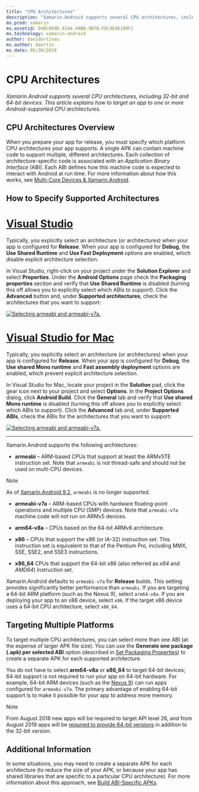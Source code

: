 ```yaml
---
title: "CPU Architectures"
description: "Xamarin.Android supports several CPU architectures, including 32-bit and 64-bit devices. This article explains how to target an app to one or more Android-supported CPU architectures."
ms.prod: xamarin
ms.assetid: D4BC889D-9164-49BB-9B7B-F6C4E4E109F1
ms.technology: xamarin-android
author: davidortinau
ms.author: daortin
ms.date: 05/30/2019
---
```


# CPU Architectures

_Xamarin.Android supports several CPU architectures, including 32-bit and 64-bit devices. This article explains how to target an app to one or more Android-supported CPU architectures._

## CPU Architectures Overview

When you prepare your app for release, you must specify which platform
CPU architectures your app supports. A single APK can contain machine
code to support multiple, different architectures. Each collection of
architecture-specific code is associated with an *Application Binary
Interface* (ABI). Each ABI defines how this machine code is expected to
interact with Android at run time.
For more information about how this works, see
[Multi-Core Devices &amp; Xamarin.Android](~/android/deploy-test/multicore-devices.md).

## How to Specify Supported Architectures

# [Visual Studio](#tab/windows)

Typically, you explicitly select an architecture (or architectures)
when your app is configured for **Release**. When your app is
configured for **Debug**, the **Use Shared Runtime** and **Use Fast
Deployment** options are enabled, which disable explicit architecture
selection.

In Visual Studio, right-click on your project under the
**Solution Explorer** and select **Properties**. Under the **Android Options** 
page check the **Packaging properties** section and verify that **Use Shared Runtime** is
disabled (turning this off allows you to explicitly select which ABIs
to support). Click the **Advanced** button and, under **Supported architectures**, check the architectures that you want to support:

[![Selecting armeabi and armeabi-v7a.](cpu-architectures-images/vs/01-abi-selections-sml.png)](cpu-architectures-images/vs/01-abi-selections.png#lightbox)

# [Visual Studio for Mac](#tab/macos)

Typically, you explicitly select an architecture (or architectures)
when your app is configured for **Release**. When your app is
configured for **Debug**, the **Use shared Mono runtime** and **Fast
assembly deployment** options are enabled, which prevent explicit
architecture selection.

In Visual Studio for Mac, locate your project in the **Solution** pad, click
the gear icon next to your project and select **Options**. In the
**Project Options** dialog, click **Android Build**. Click the
**General** tab and verify that **Use shared Mono runtime** is disabled
(turning this off allows you to explicitly select which ABIs to
support). Click the **Advanced** tab and, under **Supported ABIs**,
check the ABIs for the architectures that you want to support:

[![Selecting armeabi and armeabi-v7a.](cpu-architectures-images/xs/01-abi-selections-sml.png)](cpu-architectures-images/xs/01-abi-selections.png#lightbox)

-----

Xamarin.Android supports the following architectures:

- **armeabi** &ndash; ARM-based CPUs that support at least the ARMv5TE instruction
    set. Note that `armeabi` is not thread-safe and should not be used on multi-CPU
    devices.

> [!NOTE]
> As of [Xamarin.Android 9.2](/xamarin/android/release-notes/9/9.2#removal-of-support-for-armeabi-cpu-architecture), `armeabi` is no longer supported.

- **armeabi-v7a** &ndash; ARM-based CPUs with hardware floating-point operations
    and multiple CPU (SMP) devices. Note that `armeabi-v7a` machine code will not
    run on ARMv5 devices.

- **arm64-v8a** &ndash; CPUs based on the 64-bit ARMv8 architecture.

- **x86** &ndash; CPUs that support the x86 (or IA-32) instruction set. This
    instruction set is equivalent to that of the Pentium Pro, including MMX, SSE,
    SSE2, and SSE3 instructions.

- **x86_64** CPUs that support the 64-bit x86 (also referred as
    *x64* and *AMD64*) instruction set.

Xamarin.Android defaults to `armeabi-v7a` for **Release** builds. This
setting provides significantly better performance than `armeabi`. If
you are targeting a 64-bit ARM platform (such as the Nexus 9), select
`arm64-v8a`. If you are deploying your app to an x86 device, select
`x86`. If the target x86 device uses a 64-bit CPU architecture, select
`x86_64`.

## Targeting Multiple Platforms

To target multiple CPU architectures, you can select more than one ABI
(at the expense of larger APK file size). You can use the **Generate
one package (.apk) per selected ABI** option (described in
[Set Packaging Properties](~/android/deploy-test/release-prep/index.md#Set_Packaging_Properties))
to create a separate APK for each supported architecture.

You do not have to select **arm64-v8a** or **x86_64** to
target 64-bit devices; 64-bit support is not required to run
your app on 64-bit hardware. For example, 64-bit ARM devices (such as
the [Nexus 9](https://www.google.com/nexus/9/)) can run apps configured for
`armeabi-v7a`. The primary advantage of enabling 64-bit support is to
make it possible for your app to address more memory.

> [!NOTE]
> From August 2018 new apps will be required to target API level 26, and from August 2019 apps will be [required to provide 64-bit versions](https://android-developers.googleblog.com/2017/12/improving-app-security-and-performance.html) in addition to the 32-bit version.

## Additional Information

In some situations, you may need to create a separate APK for each
architecture (to reduce the size of your APK, or because your app has
shared libraries that are specific to a particular CPU architecture).
For more information about this approach, see
[Build ABI-Specific APKs](~/android/deploy-test/building-apps/abi-specific-apks.md).